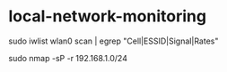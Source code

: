 # local-network-monitoring

sudo iwlist wlan0 scan | egrep "Cell|ESSID|Signal|Rates"

sudo nmap -sP -r 192.168.1.0/24
